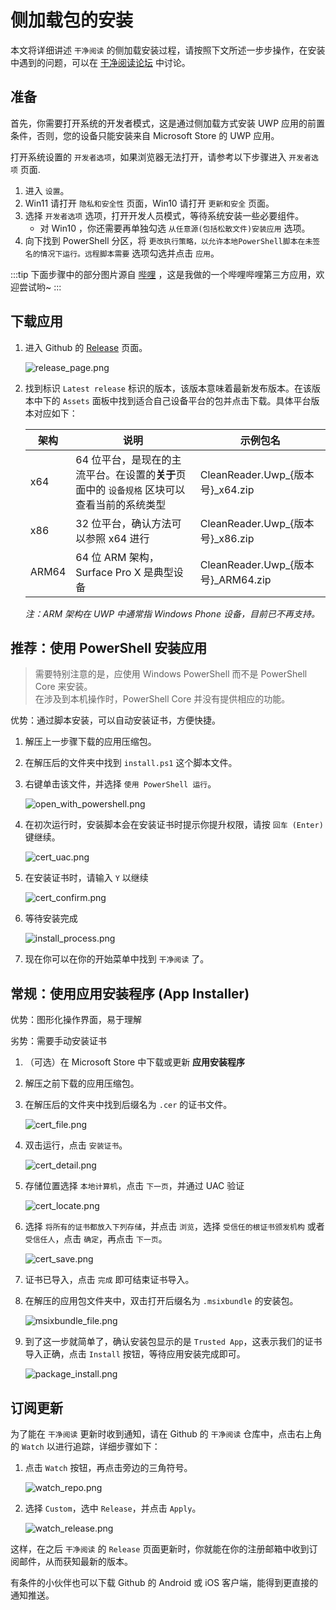 # 侧加载包的安装

本文将详细讲述 `干净阅读` 的侧加载安装过程，请按照下文所述一步步操作，在安装中遇到的问题，可以在 [干净阅读论坛](https://github.com/Clean-Reader/CleanReader.Uwp/discussions) 中讨论。

## 准备

首先，你需要打开系统的开发者模式，这是通过侧加载方式安装 UWP 应用的前置条件，否则，您的设备只能安装来自 Microsoft Store 的 UWP 应用。

打开系统设置的 `开发者选项`，如果浏览器无法打开，请参考以下步骤进入 `开发者选项` 页面.

1. 进入 `设置`。
2. Win11 请打开 `隐私和安全性` 页面，Win10 请打开 `更新和安全` 页面。
3. 选择 `开发者选项` 选项，打开开发人员模式，等待系统安装一些必要组件。
    - 对 Win10 ，你还需要再单独勾选 `从任意源(包括松散文件)安装应用` 选项。
4. 向下找到 PowerShell 分区，将 `更改执行策略，以允许本地PowerShell脚本在未签名的情况下运行。远程脚本需要` 选项勾选并点击 `应用`。

:::tip
下面步骤中的部分图片源自 [哔哩](https://github.com/Richasy/Bili.Uwp) ，这是我做的一个哔哩哔哩第三方应用，欢迎尝试哟~
:::

## 下载应用

1. 进入 Github 的 [Release](https://github.com/Clean-Reader/CleanReader.Uwp/releases) 页面。

    ![release_page.png](https://pic.dogimg.com/2022/04/09/6250ca1c65551.png)

2. 找到标识 `Latest release` 标识的版本，该版本意味着最新发布版本。在该版本中下的 `Assets` 面板中找到适合自己设备平台的包并点击下载。具体平台版本对应如下：

    |架构|说明|示例包名|
    |-|-|-|
    |x64|64 位平台，是现在的主流平台。在设置的**关于**页面中的 `设备规格` 区块可以查看当前的系统类型|CleanReader.Uwp_{版本号}_x64.zip|
    |x86|32 位平台，确认方法可以参照 x64 进行|CleanReader.Uwp_{版本号}_x86.zip|
    |ARM64|64 位 ARM 架构，Surface Pro X 是典型设备|CleanReader.Uwp_{版本号}_ARM64.zip|

    *注：ARM 架构在 UWP 中通常指 Windows Phone 设备，目前已不再支持。*

## 推荐：使用 PowerShell 安装应用

> 需要特别注意的是，应使用 Windows PowerShell 而不是 PowerShell Core 来安装。  
> 在涉及到本机操作时，PowerShell Core 并没有提供相应的功能。  

优势：通过脚本安装，可以自动安装证书，方便快捷。

1. 解压上一步骤下载的应用压缩包。
2. 在解压后的文件夹中找到 `install.ps1` 这个脚本文件。
3. 右键单击该文件，并选择 `使用 PowerShell 运行`。
    
    ![open_with_powershell.png](https://pic.dogimg.com/2022/04/09/6250ca18e3b3d.png)

4. 在初次运行时，安装脚本会在安装证书时提示你提升权限，请按 `回车 (Enter)` 键继续。
    
    ![cert_uac.png](https://pic.dogimg.com/2022/04/09/6250ca1735ba9.png)

5. 在安装证书时，请输入 `Y` 以继续

    ![cert_confirm.png](https://pic.dogimg.com/2022/04/09/6250ca1e6068d.png)

6. 等待安装完成

    ![install_process.png](https://pic.dogimg.com/2022/04/09/6250ca179d862.png)

7. 现在你可以在你的开始菜单中找到 `干净阅读` 了。

## 常规：使用应用安装程序 (App Installer)

优势：图形化操作界面，易于理解

劣势：需要手动安装证书

1. （可选）在 Microsoft Store 中下载或更新 **应用安装程序**
2. 解压之前下载的应用压缩包。
3. 在解压后的文件夹中找到后缀名为 `.cer` 的证书文件。

    ![cert_file.png](https://pic.dogimg.com/2022/04/09/6250ca1f203b8.png)

4. 双击运行，点击 `安装证书`。

    ![cert_detail.png](https://pic.dogimg.com/2022/04/09/6250ca1e40a38.png)

5. 存储位置选择 `本地计算机`，点击 `下一页`，并通过 UAC 验证

    ![cert_locate.png](https://pic.dogimg.com/2022/04/09/6250ca1558a27.png)

6. 选择 `将所有的证书都放入下列存储`，并点击 `浏览`，选择 `受信任的根证书颁发机构` 或者 `受信任人`，点击 `确定`，再点击 `下一页`。

    ![cert_save.png](https://pic.dogimg.com/2022/04/09/6250ca1d69246.png)

7. 证书已导入，点击 `完成` 即可结束证书导入。
8. 在解压的应用包文件夹中，双击打开后缀名为 `.msixbundle` 的安装包。

    ![msixbundle_file.png](https://pic.dogimg.com/2022/04/09/6250ca1818335.png)

9. 到了这一步就简单了，确认安装包显示的是 `Trusted App`，这表示我们的证书导入正确，点击 `Install` 按钮，等待应用安装完成即可。

    ![package_install.png](https://pic.dogimg.com/2022/04/09/6250ca1b983f0.png)

## 订阅更新

为了能在 `干净阅读` 更新时收到通知，请在 Github 的 `干净阅读` 仓库中，点击右上角的 `Watch` 以进行追踪，详细步骤如下：

1. 点击 `Watch` 按钮，再点击旁边的三角符号。

    ![watch_repo.png](https://pic.dogimg.com/2022/04/09/6250ca1d1c8b1.png)

2. 选择 `Custom`，选中 `Release`，并点击 `Apply`。

    ![watch_release.png](https://pic.dogimg.com/2022/04/09/6250ca1cc53e7.png)

这样，在之后 `干净阅读` 的 `Release` 页面更新时，你就能在你的注册邮箱中收到订阅邮件，从而获知最新的版本。

有条件的小伙伴也可以下载 Github 的 Android 或 iOS 客户端，能得到更直接的通知推送。